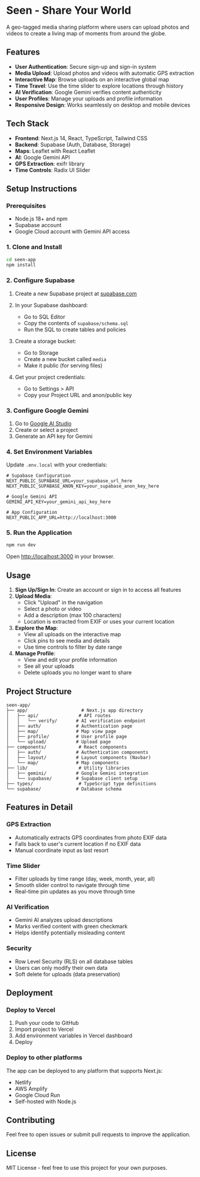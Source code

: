 # Seen - Share Your World

A geo-tagged media sharing platform where users can upload photos and videos to create a living map of moments from around the globe.

## Features

- **User Authentication**: Secure sign-up and sign-in system
- **Media Upload**: Upload photos and videos with automatic GPS extraction
- **Interactive Map**: Browse uploads on an interactive global map
- **Time Travel**: Use the time slider to explore locations through history
- **AI Verification**: Google Gemini verifies content authenticity
- **User Profiles**: Manage your uploads and profile information
- **Responsive Design**: Works seamlessly on desktop and mobile devices

## Tech Stack

- **Frontend**: Next.js 14, React, TypeScript, Tailwind CSS
- **Backend**: Supabase (Auth, Database, Storage)
- **Maps**: Leaflet with React Leaflet
- **AI**: Google Gemini API
- **GPS Extraction**: exifr library
- **Time Controls**: Radix UI Slider

## Setup Instructions

### Prerequisites

- Node.js 18+ and npm
- Supabase account
- Google Cloud account with Gemini API access

### 1. Clone and Install

```bash
cd seen-app
npm install
```

### 2. Configure Supabase

1. Create a new Supabase project at [supabase.com](https://supabase.com)

2. In your Supabase dashboard:
   - Go to SQL Editor
   - Copy the contents of `supabase/schema.sql`
   - Run the SQL to create tables and policies

3. Create a storage bucket:
   - Go to Storage
   - Create a new bucket called `media`
   - Make it public (for serving files)

4. Get your project credentials:
   - Go to Settings > API
   - Copy your Project URL and anon/public key

### 3. Configure Google Gemini

1. Go to [Google AI Studio](https://makersuite.google.com/app/apikey)
2. Create or select a project
3. Generate an API key for Gemini

### 4. Set Environment Variables

Update `.env.local` with your credentials:

```env
# Supabase Configuration
NEXT_PUBLIC_SUPABASE_URL=your_supabase_url_here
NEXT_PUBLIC_SUPABASE_ANON_KEY=your_supabase_anon_key_here

# Google Gemini API
GEMINI_API_KEY=your_gemini_api_key_here

# App Configuration
NEXT_PUBLIC_APP_URL=http://localhost:3000
```

### 5. Run the Application

```bash
npm run dev
```

Open [http://localhost:3000](http://localhost:3000) in your browser.

## Usage

1. **Sign Up/Sign In**: Create an account or sign in to access all features
2. **Upload Media**:
   - Click "Upload" in the navigation
   - Select a photo or video
   - Add a description (max 100 characters)
   - Location is extracted from EXIF or uses your current location
3. **Explore the Map**:
   - View all uploads on the interactive map
   - Click pins to see media and details
   - Use time controls to filter by date range
4. **Manage Profile**:
   - View and edit your profile information
   - See all your uploads
   - Delete uploads you no longer want to share

## Project Structure

```
seen-app/
├── app/                    # Next.js app directory
│   ├── api/               # API routes
│   │   └── verify/       # AI verification endpoint
│   ├── auth/             # Authentication page
│   ├── map/              # Map view page
│   ├── profile/          # User profile page
│   └── upload/           # Upload page
├── components/            # React components
│   ├── auth/             # Authentication components
│   ├── layout/           # Layout components (Navbar)
│   └── map/              # Map components
├── lib/                   # Utility libraries
│   ├── gemini/           # Google Gemini integration
│   └── supabase/         # Supabase client setup
├── types/                 # TypeScript type definitions
└── supabase/             # Database schema
```

## Features in Detail

### GPS Extraction
- Automatically extracts GPS coordinates from photo EXIF data
- Falls back to user's current location if no EXIF data
- Manual coordinate input as last resort

### Time Slider
- Filter uploads by time range (day, week, month, year, all)
- Smooth slider control to navigate through time
- Real-time pin updates as you move through time

### AI Verification
- Gemini AI analyzes upload descriptions
- Marks verified content with green checkmark
- Helps identify potentially misleading content

### Security
- Row Level Security (RLS) on all database tables
- Users can only modify their own data
- Soft delete for uploads (data preservation)

## Deployment

### Deploy to Vercel

1. Push your code to GitHub
2. Import project to Vercel
3. Add environment variables in Vercel dashboard
4. Deploy

### Deploy to other platforms

The app can be deployed to any platform that supports Next.js:
- Netlify
- AWS Amplify
- Google Cloud Run
- Self-hosted with Node.js

## Contributing

Feel free to open issues or submit pull requests to improve the application.

## License

MIT License - feel free to use this project for your own purposes.